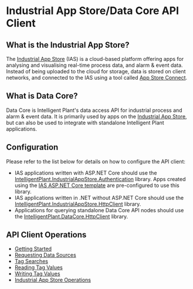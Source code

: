 # Industrial App Store/Data Core API Client


## What is the Industrial App Store?

The [Industrial App Store](https://appstore.intelligentplant.com) (IAS) is a cloud-based platform offering apps for analysing and visualising real-time process data, and alarm & event data. Instead of being uploaded to the cloud for storage, data is stored on client networks, and connected to the IAS using a tool called [App Store Connect](https://appstore.intelligentplant.com/Home/AppProfile?appId=a73c453df5f447a6aa8a08d2019037a5).


## What is Data Core?

Data Core is Intelligent Plant's data access API for industrial process and alarm & event data. It is primarily used by apps on the [Industrial App Store](https://appstore.intelligentplant.com), but can also be used to integrate with standalone Intelligent Plant applications.


## Configuration

Please refer to the list below for details on how to configure the API client:

- IAS applications written with ASP.NET Core should use the [IntelligentPlant.IndustrialAppStore.Authentication](/src/IntelligentPlant.IndustrialAppStore.Authentication) library. Apps created using the [IAS ASP.NET Core template](/src/IntelligentPlant.IndustrialAppStore.Templates) are pre-configured to use this library.
- IAS applications written in .NET without ASP.NET Core should use the [IntelligentPlant.IndustrialAppStore.HttpClient](/src/IntelligentPlant.IndustrialAppStore.HttpClient) library.
- Applications for querying standalone Data Core API nodes should use the [IntelligentPlant.DataCore.HttpClient](/src/IntelligentPlant.DataCore.HttpClient) library.


## API Client Operations

- [Getting Started](./Getting-Started.md)
- [Requesting Data Sources](./Requesting-Data-Sources.md)
- [Tag Searches](./Tag-Searches.md)
- [Reading Tag Values](./Reading-Tag-Values.md)
- [Writing Tag Values](./Writing-Tag-Values.md)
- [Industrial App Store Operations](./Industrial-App-Store-Operations.md)
